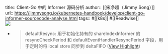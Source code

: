 title:: Client-Go 中的 Informer 源码分析
author:: [[宋净超（Jimmy Song）]]
url:: https://jimmysong.io/kubernetes-handbook/develop/client-go-informer-sourcecode-analyse.html
tags:: #[[k8s]] #[[Readwise]]  
![](https://readwise-assets.s3.amazonaws.com/static/images/article0.00998d930354.png)

- > defaultResync: 用于初始化持有的 shareIndexInformer 的 resyncCheckPeriod 和 defaultEventHandlerResyncPeriod 字段，用于定时的将 local store 同步到 deltaFIFO ([View Highlight](https://read.readwise.io/read/01hhxt8m4esed4c8tcj1htfh2d))